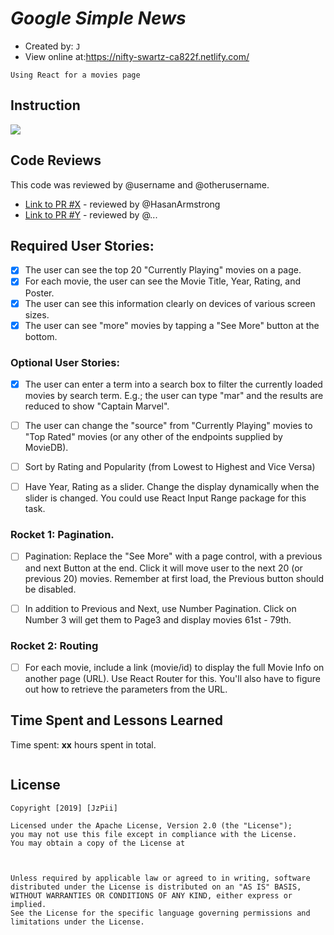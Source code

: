 #  *Google Simple News*

- Created by: `J`
- View online at:https://nifty-swartz-ca822f.netlify.com/ 

`Using React for a movies page`

## Instruction
![](images/instr.gif)



## Code Reviews

This code was reviewed by @username and @otherusername. 

* [Link to PR #X](#) - reviewed by @HasanArmstrong
* [Link to PR #Y](#) - reviewed by @...   


## Required User Stories:

- [x] The user can see the top 20 "Currently Playing" movies on a page.
- [x]  For each movie, the user can see the Movie Title, Year, Rating, and Poster.
- [x]  The user can see this information clearly on devices of various screen sizes.
- [x]  The user can see "more" movies by tapping a "See More" button at the bottom.

### Optional User Stories:

- [x]  The user can enter a term into a search box to filter the currently loaded movies by search term. E.g.; the user can type "mar" and the results are reduced to show "Captain Marvel".
- [ ]  The user can change the "source" from "Currently Playing" movies to "Top Rated" movies (or any other of the endpoints supplied by MovieDB).
- [ ]  Sort by Rating and Popularity (from Lowest to Highest and Vice Versa)
- [ ]  Have Year, Rating as a slider. Change the display dynamically when the slider is changed. You could use React Input Range package for this task.


### Rocket 1: Pagination.

- [ ]  Pagination: Replace the "See More" with a page control, with a previous and next Button at the end. Click it will move user to the next 20 (or previous 20) movies. Remember at first load, the Previous button should be disabled.
- [ ] In addition to Previous and Next, use Number Pagination. Click on Number 3 will get them to Page3 and display movies 61st - 79th.


### Rocket 2: Routing

- [ ] For each movie, include a link (movie/id) to display the full Movie Info on another page (URL). Use React Router for this. You'll also have to figure out how to retrieve the parameters from the URL.


## Time Spent and Lessons Learned

Time spent: **xx** hours spent in total.

```

```

## License

    Copyright [2019] [JzPii]

    Licensed under the Apache License, Version 2.0 (the "License");
    you may not use this file except in compliance with the License.
    You may obtain a copy of the License at

    

    Unless required by applicable law or agreed to in writing, software
    distributed under the License is distributed on an "AS IS" BASIS,
    WITHOUT WARRANTIES OR CONDITIONS OF ANY KIND, either express or implied.
    See the License for the specific language governing permissions and
    limitations under the License.
